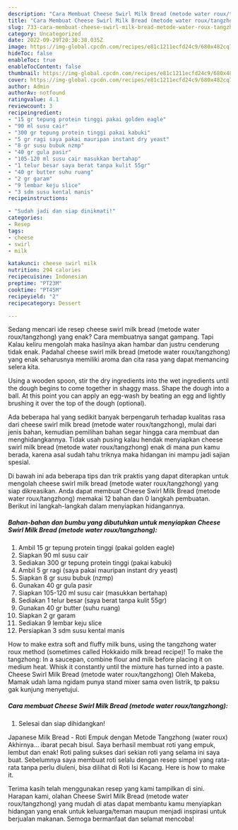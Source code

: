 ```yaml
---
description: "Cara Membuat Cheese Swirl Milk Bread (metode water roux/tangzhong) yang Menggugah Selera, Buat Buka Puasa Enak Banget"
title: "Cara Membuat Cheese Swirl Milk Bread (metode water roux/tangzhong) yang Menggugah Selera, Buat Buka Puasa Enak Banget"
slug: 733-cara-membuat-cheese-swirl-milk-bread-metode-water-roux-tangzhong-yang-menggugah-selera-buat-buka-puasa-enak-banget
category: Uncategorized
date: 2022-09-29T20:30:38.035Z
image: https://img-global.cpcdn.com/recipes/e81c1211ecfd24c9/680x482cq70/cheese-swirl-milk-bread-metode-water-rouxtangzhong-foto-resep-utama.jpg
hideToc: false
enableToc: true
enableTocContent: false
thumbnail: https://img-global.cpcdn.com/recipes/e81c1211ecfd24c9/680x482cq70/cheese-swirl-milk-bread-metode-water-rouxtangzhong-foto-resep-utama.jpg
cover: https://img-global.cpcdn.com/recipes/e81c1211ecfd24c9/680x482cq70/cheese-swirl-milk-bread-metode-water-rouxtangzhong-foto-resep-utama.jpg
author: Admin
authorAv: notfound
ratingvalue: 4.1
reviewcount: 3
recipeingredient:
- "15 gr tepung protein tinggi pakai golden eagle"
- "90 ml susu cair"
- "300 gr tepung protein tinggi pakai kabuki"
- "5 gr ragi saya pakai mauripan instant dry yeast"
- "8 gr susu bubuk nzmp"
- "40 gr gula pasir"
- "105-120 ml susu cair masukkan bertahap"
- "1 telur besar saya berat tanpa kulit 55gr"
- "40 gr butter suhu ruang"
- "2 gr garam"
- "9 lembar keju slice"
- "3 sdm susu kental manis"
recipeinstructions:

- "Sudah jadi dan siap dinikmati!"
categories:
- Resep
tags:
- cheese
- swirl
- milk

katakunci: cheese swirl milk 
nutrition: 294 calories
recipecuisine: Indonesian
preptime: "PT23M"
cooktime: "PT45M"
recipeyield: "2"
recipecategory: Dessert

---
```



Sedang mencari ide resep cheese swirl milk bread (metode water roux/tangzhong) yang enak? Cara membuatnya sangat gampang. Tapi Kalau keliru mengolah maka hasilnya akan hambar dan justru cenderung tidak enak. Padahal cheese swirl milk bread (metode water roux/tangzhong) yang enak seharusnya memiliki aroma dan cita rasa yang dapat memancing selera kita.


Using a wooden spoon, stir the dry ingredients into the wet ingredients until the dough begins to come together in shaggy mass. Shape the dough into a ball. At this point you can apply an egg-wash by beating an egg and lightly brushing it over the top of the dough (optional).

Ada beberapa hal yang sedikit banyak berpengaruh terhadap kualitas rasa dari cheese swirl milk bread (metode water roux/tangzhong), mulai dari jenis bahan, kemudian pemilihan bahan segar hingga cara membuat dan menghidangkannya. Tidak usah pusing kalau hendak menyiapkan cheese swirl milk bread (metode water roux/tangzhong) enak di mana pun kamu berada, karena asal sudah tahu triknya maka hidangan ini mampu jadi sajian spesial.


Di bawah ini ada beberapa tips dan trik praktis yang dapat diterapkan untuk mengolah cheese swirl milk bread (metode water roux/tangzhong) yang siap dikreasikan. Anda dapat membuat Cheese Swirl Milk Bread (metode water roux/tangzhong) memakai 12 bahan dan 0 langkah pembuatan. Berikut ini langkah-langkah dalam menyiapkan hidangannya.

<!--inarticleads1-->

##### Bahan-bahan dan bumbu yang dibutuhkan untuk menyiapkan Cheese Swirl Milk Bread (metode water roux/tangzhong):

1. Ambil 15 gr tepung protein tinggi (pakai golden eagle)
1. Siapkan 90 ml susu cair
1. Sediakan 300 gr tepung protein tinggi (pakai kabuki)
1. Ambil 5 gr ragi (saya pakai mauripan instant dry yeast)
1. Siapkan 8 gr susu bubuk (nzmp)
1. Gunakan 40 gr gula pasir
1. Siapkan 105-120 ml susu cair (masukkan bertahap)
1. Sediakan 1 telur besar (saya berat tanpa kulit 55gr)
1. Gunakan 40 gr butter (suhu ruang)
1. Siapkan 2 gr garam
1. Sediakan 9 lembar keju slice
1. Persiapkan 3 sdm susu kental manis


How to make extra soft and fluffy milk buns, using the tangzhong water roux method (sometimes called Hokkaido milk bread recipe)! To make the tangzhong: In a saucepan, combine flour and milk before placing it on medium heat. Whisk it constantly until the mixture has turned into a paste. Cheese Swirl Milk Bread (metode water roux/tangzhong) Oleh Makeba, Mamak udah lama ngidam punya stand mixer sama oven listrik, tp paksu gak kunjung menyetujui. 

<!--inarticleads2-->

##### Cara membuat Cheese Swirl Milk Bread (metode water roux/tangzhong):


1. Selesai dan siap dihidangkan!

Japanese Milk Bread - Roti Empuk dengan Metode Tangzhong (water roux) Akhirnya… ibarat pecah bisul. Saya berhasil membuat roti yang empuk, lembut dan enak! Roti paling sukses dari sekian roti yang selama ini saya buat. Sebelumnya saya membuat roti selalu dengan resep simpel yang rata-rata tanpa perlu diuleni, bisa dilihat di Roti Isi Kacang. Here is how to make it. 

Terima kasih telah menggunakan resep yang kami tampilkan di sini. Harapan kami, olahan Cheese Swirl Milk Bread (metode water roux/tangzhong) yang mudah di atas dapat membantu kamu menyiapkan hidangan yang enak untuk keluarga/teman maupun menjadi inspirasi untuk berjualan makanan. Semoga bermanfaat dan selamat mencoba!
